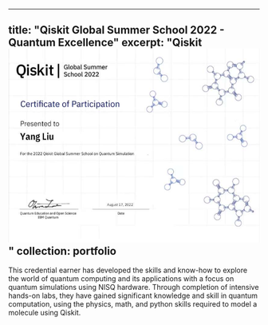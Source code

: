 
---
title: "Qiskit Global Summer School 2022 - Quantum Excellence"
excerpt: "Qiskit<br/><img src='/images/Qiskit2022.jpeg'>"
collection: portfolio
---

This credential earner has developed the skills and know-how to explore the world of quantum computing and its applications with a focus on quantum simulations using NISQ hardware. Through completion of intensive hands-on labs, they have gained significant knowledge and skill in quantum computation, using the physics, math, and python skills required to model a molecule using Qiskit.
